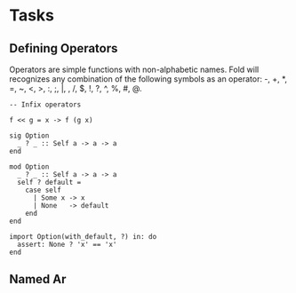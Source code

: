 # Tasks

## Defining Operators

Operators are simple functions with non-alphabetic names. Fold will recognizes any combination of the following symbols as an operator: -, +, *, =, ~, <, >, :, ;, |, \, /, $, !, ?, ^, %, #, @.

```
-- Infix operators

f << g = x -> f (g x)
```


```
sig Option
  _ ? _ :: Self a -> a -> a 
end

mod Option
  _ ? _ :: Self a -> a -> a
  self ? default =
    case self
      | Some x -> x
      | None   -> default
    end
end

import Option(with_default, ?) in: do
  assert: None ? 'x' == 'x'
end

```

## Named Ar